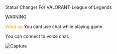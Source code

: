 Status Changer For VALORANT-League of Legends


WARNING 


 <span style="color:orange;">Word up</span> You cant use chat while playing game.

 You can connect to voice chat.



![Capture](https://user-images.githubusercontent.com/87618221/159000593-937d1924-5929-4443-a74c-bbb5264a3571.PNG)
